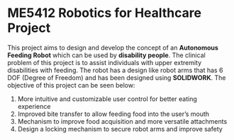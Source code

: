 # ME5412 Robotics for Healthcare Project

This project aims to design and develop the concept of an **Autonomous Feeding Robot** which can be used by **disability people**. The clinical problem of this project is to assist individuals with upper extremity disabilities with feeding. The robot has a design like robot arms that has 6 DOF (Degree of Freedom) and has been designed using **SOLIDWORK**. The objective of this project can be seen below:

1. More intuitive and customizable user control for better eating experience
2. Improved bite transfer to allow feeding food into the user’s mouth
3. Mechanism to improve food acquisition and more versatile attachments
4. Design a locking mechanism to secure robot arms and improve safety
